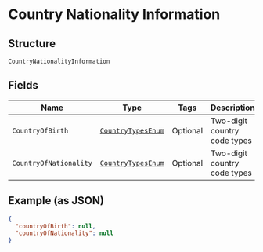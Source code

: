 
# Country Nationality Information

## Structure

`CountryNationalityInformation`

## Fields

| Name | Type | Tags | Description | Getter | Setter |
|  --- | --- | --- | --- | --- | --- |
| `CountryOfBirth` | [`CountryTypesEnum`](../../doc/models/country-types-enum.md) | Optional | Two-digit country code types | CountryTypesEnum getCountryOfBirth() | setCountryOfBirth(CountryTypesEnum countryOfBirth) |
| `CountryOfNationality` | [`CountryTypesEnum`](../../doc/models/country-types-enum.md) | Optional | Two-digit country code types | CountryTypesEnum getCountryOfNationality() | setCountryOfNationality(CountryTypesEnum countryOfNationality) |

## Example (as JSON)

```json
{
  "countryOfBirth": null,
  "countryOfNationality": null
}
```

